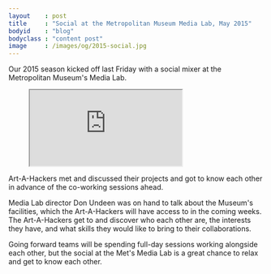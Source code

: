 ```yaml
---
layout    : post
title     : "Social at the Metropolitan Museum Media Lab, May 2015"
bodyid    : "blog"
bodyclass : "content post"
image     : /images/og/2015-social.jpg
---
```

Our 2015 season kicked off last Friday with a social mixer at the Metropolitan Museum's Media Lab.

<figure class="video">
	<iframe src="https://www.flickr.com/photos/125924023@N07/18875520638/in/set-72157652597901704/player/" allowfullscreen webkitallowfullscreen mozallowfullscreen oallowfullscreen msallowfullscreen></iframe>
</figure>

Art-A-Hackers met and discussed their projects and got to know each other in advance of the co-working sessions ahead.

<!--excerpt-ends-->

Media Lab director Don Undeen was on hand to talk about the Museum's facilities, which the Art-A-Hackers will have access to in the coming weeks. The Art-A-Hackers get to and discover who each other are, the interests they have, and what skills they would like to bring to their collaborations.

Going forward teams will be spending full-day sessions working alongside each other, but the social at the Met's Media Lab is a great chance to relax and get to know each other.